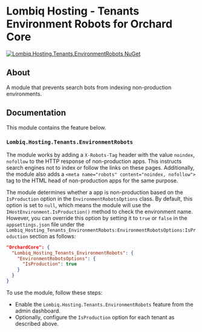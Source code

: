 # Lombiq Hosting - Tenants Environment Robots for Orchard Core

[![Lombiq.Hosting.Tenants.EnvironmentRobots NuGet](https://img.shields.io/nuget/v/Lombiq.Hosting.Tenants.EnvironmentRobots?label=Lombiq.Hosting.Tenants.EnvironmentRobots)](https://www.nuget.org/packages/Lombiq.Hosting.Tenants.EnvironmentRobots/)

## About

A module that prevents search bots from indexing non-production environments.

## Documentation

This module contains the feature below.

### `Lombiq.Hosting.Tenants.EnvironmentRobots`

The module works by adding a `X-Robots-Tag` header with the value `noindex`, `nofollow` to the HTTP response of non-production apps. This instructs search engines not to index or follow the links on these pages. Additionally, the module also adds a `<meta name="robots" content="noindex, nofollow">` tag to the HTML head of non-production apps for the same purpose.

The module determines whether a app is non-production based on the `IsProduction` option in the `EnvironmentRobotsOptions` class. By default, this option is set to `null`, which means the module will use the `IHostEnvironment.IsProduction()` method to check the environment name. However, you can override this option by setting it to `true` or `false` in the `appsettings.json` file under the `Lombiq_Hosting_Tenants_EnvironmentRobots:EnvironmentRobotsOptions:IsProduction` section as follows:
```json
"OrchardCore": {
  "Lombiq_Hosting_Tenants_EnvironmentRobots": {
    "EnvironmentRobotsOptions": {
      "IsProduction": true
    }
  }  
}
```

To use the module, follow these steps:

- Enable the `Lombiq.Hosting.Tenants.EnvironmentRobots` feature from the admin dashboard.
- Optionally, configure the `IsProduction` option for each tenant as described above.


